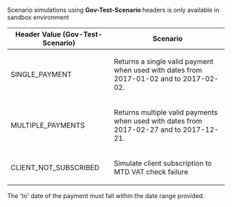 <p>Scenario simulations using <b> Gov-Test-Scenario </b> headers is only available in sandbox environment</p>
<table>
    <thead>
        <tr>
            <th>Header Value (Gov-Test-Scenario)</th>
            <th>Scenario</th>
        </tr>
    </thead>
    <tbody>
        <tr>
            <td><p>SINGLE_PAYMENT</p></td>
            <td><p>Returns a single valid payment when used with dates from 2017-01-02 and to 2017-02-02.</p></td>
        </tr>
        <tr>
            <td><p>MULTIPLE_PAYMENTS</p></td>
            <td><p>Returns multiple valid payments when used with dates from 2017-02-27 and to 2017-12-21.</p></td>
        </tr>
        <tr>
            <td><p>CLIENT_NOT_SUBSCRIBED</p></td>
            <td><p>Simulate client subscription to MTD VAT check failure</p></td>
        </tr>
    </tbody>
</table>
<p>The 'to' date of the payment must fall within the date range provided.</p>